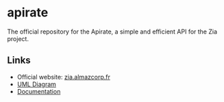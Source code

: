 # apirate
The official repository for the Apirate, a simple and efficient API for the Zia project.

Links
-----
 * Official website: [zia.almazcorp.fr](http://zia.almazcorp.fr/)
 * [UML Diagram](https://drive.google.com/file/d/0B7m1pOfxvKNAbEhTTXJrTlNURkk/view?usp=sharing)
 * [Documentation](http://zia.almazcorp.fr/doc/)
